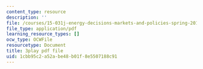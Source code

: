 ```yaml
---
content_type: resource
description: ''
file: /courses/15-031j-energy-decisions-markets-and-policies-spring-2012/1cbb95c2a52abe48b01f8e5507188c91_2oooMpS_3vg.pdf
file_type: application/pdf
learning_resource_types: []
ocw_type: OCWFile
resourcetype: Document
title: 3play pdf file
uid: 1cbb95c2-a52a-be48-b01f-8e5507188c91
---
```


